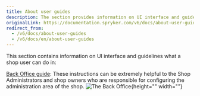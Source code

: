 ```yaml
---
title: About user guides
description: The section provides information on UI interface and guidelines a user can perform in the Back Office and Storefront.
originalLink: https://documentation.spryker.com/v6/docs/about-user-guides
redirect_from:
  - /v6/docs/about-user-guides
  - /v6/docs/en/about-user-guides
---
```


This section contains information on UI interface and guidelines what a shop user can do in:

[Back Office guide](https://documentation.spryker.com/docs/en/about-the-administration-interface-guide): These instructions can be extremely helpful to the Shop Administrators and shop owners who are responsible for configuring the administration area of the shop.
![The Back Office](https://spryker.s3.eu-central-1.amazonaws.com/docs/User+Guides/the-back-office.png){height="" width=""}
